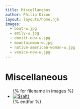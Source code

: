 ```yaml
---
title: Miscellaneous
author: Philip Dixon
layout: layouts/home.njk
images:
  - boat-w.jpg
  - emily-w.jpg
  - emmitt-new-w.jpg
  - mountainman-w.jpg
  - native-american-woman-w.jpg
  - venice-new-w.jpg
---
```

# Miscellaneous

<ul class="grid grid-cols-3 gap-4">
  {% for filename in images %}
   <li><a href="../img/misc/{{ filename }}">
   <picture>
     <source srcset="../img/misc/{{ filename }}?nf_resize=fit&w=320" media="(max-width: 320px)">
     <source srcset="../img/misc/{{ filename }}?nf_resize=fit&w=375" media="(max-width: 375px)">
     <source srcset="../img/misc/{{ filename }}?nf_resize=fit&w=414" media="(max-width: 414px)">
     <source srcset="../img/misc/{{ filename }}?nf_resize=fit&w=756" media="(min-width: 755px)">
     <img src="../img/misc/{{ filename }}?nf_resize=fit&w=756" alt="${alt}" />
   </picture>
   </a></li>
  {% endfor %}
</ul>